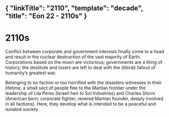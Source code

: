 {
    "linkTitle": "2110",
    "template": "decade",
    "title": "Eon 22 - 2110s"
}
---

# 2110s

Conflict between corporate and government interests finally come to a head and result in the nuclear destruction of the vast majority of Earth.
Corporations based on the moon are victorious; governments are a thing of history; the destitute and losers are left to deal with the (literal) fallout of humanity’s greatest war.

Belonging to no faction or too horrified with the disasters witnesses in their lifetime, a small sect of people flee to the Martian frontier under the leadership of Lila Peres (Israeli heir to Sol Industries) and Charles Storm (American born, corporate fighter, revered Martian founder, deeply involved in all factions).
Here, they develop what is intended to be a peaceful and isolated society.